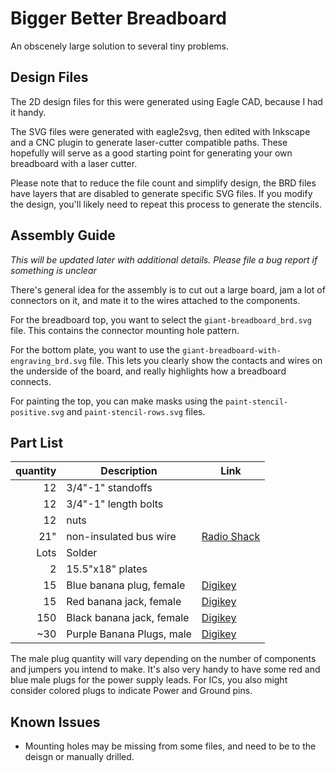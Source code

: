 Bigger Better Breadboard 
================================
An obscenely large solution to several tiny problems.

Design Files
------------
The 2D design files for this were generated using Eagle CAD, because I had it handy. 

The SVG files were generated with eagle2svg, then edited with Inkscape and a CNC plugin to 
generate laser-cutter compatible paths. These hopefully will serve as a good starting point 
for generating your own breadboard with a laser cutter.

Please note that to reduce the file count and simplify design, the BRD files have layers that are 
disabled to generate specific SVG files. If you modify the design, you'll likely need to repeat this
process to generate the stencils. 


Assembly Guide
--------
_This will be updated later with additional details. Please file a bug report if something is unclear_

There's general idea for the assembly is to cut out a large board, jam a lot of connectors on it,
and mate it to the wires attached to the components. 

For the breadboard top, you want to select the `giant-breadboard_brd.svg` file. This contains 
the connector mounting hole pattern. 

For the bottom plate, you want to use the `giant-breadboard-with-engraving_brd.svg` file. This 
lets you clearly show the contacts and wires on the underside of the board, and really highlights
how a breadboard connects. 

For painting the top,  you can make masks using the `paint-stencil-positive.svg` and `paint-stencil-rows.svg` files. 

Part List
-------

quantity| Description 			| Link
-------:|-------------------------------|------
12 	| 3/4"-1" standoffs     	|
12 	| 3/4"-1" length bolts  	|
12 	| nuts                  	|
21"	| non-insulated bus wire 	| [Radio Shack](https://www.radioshack.com/pretinned-solid-bus-wire-24awg/2781341.html)
Lots| Solder					|
2  	| 15.5"x18" plates      	|
15 	| Blue banana plug, female 	| [Digikey](http://www.digikey.com/product-detail/en/108-0910-001/J155-ND/5933)	
15 	| Red banana jack, female 	| [Digikey](http://www.digikey.com/product-detail/en/108-0902-001/J151-ND/5929)
150	| Black banana jack, female 	| [Digikey](http://www.digikey.com/product-search/en/connectors-interconnects/banana-and-tip-connectors-jacks-plugs/1441927?k=J152-ND)
~30	| Purple Banana Plugs, male 	| [Digikey](http://www.digikey.com/product-search/en?vendor=0&keywords=j345-ND)

The male plug quantity will vary depending on the number of components and jumpers 
you intend to make. It's also very handy to have some red and blue male plugs for the power
supply leads. For ICs, you also might consider colored plugs to indicate Power and Ground pins.

Known Issues
------------
- Mounting holes may be missing from some files, and need to be to the deisgn or manually drilled.